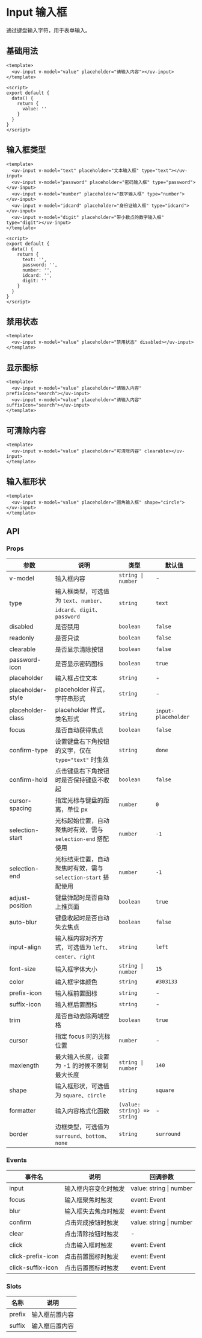 # Input 输入框

通过键盘输入字符，用于表单输入。

## 基础用法

```vue
<template>
  <uv-input v-model="value" placeholder="请输入内容"></uv-input>
</template>

<script>
export default {
  data() {
    return {
      value: ''
    }
  }
}
</script>
```

## 输入框类型

```vue
<template>
  <uv-input v-model="text" placeholder="文本输入框" type="text"></uv-input>
  <uv-input v-model="password" placeholder="密码输入框" type="password"></uv-input>
  <uv-input v-model="number" placeholder="数字输入框" type="number"></uv-input>
  <uv-input v-model="idcard" placeholder="身份证输入框" type="idcard"></uv-input>
  <uv-input v-model="digit" placeholder="带小数点的数字输入框" type="digit"></uv-input>
</template>

<script>
export default {
  data() {
    return {
      text: '',
      password: '',
      number: '',
      idcard: '',
      digit: ''
    }
  }
}
</script>
```

## 禁用状态

```vue
<template>
  <uv-input v-model="value" placeholder="禁用状态" disabled></uv-input>
</template>
```

## 显示图标

```vue
<template>
  <uv-input v-model="value" placeholder="请输入内容" prefixIcon="search"></uv-input>
  <uv-input v-model="value" placeholder="请输入内容" suffixIcon="search"></uv-input>
</template>
```

## 可清除内容

```vue
<template>
  <uv-input v-model="value" placeholder="可清除内容" clearable></uv-input>
</template>
```

## 输入框形状

```vue
<template>
  <uv-input v-model="value" placeholder="圆角输入框" shape="circle"></uv-input>
</template>
```

## API

### Props

| 参数 | 说明 | 类型 | 默认值 |
|------|------|------|------|
| v-model | 输入框内容 | `string \| number` | - |
| type | 输入框类型，可选值为 `text`、`number`、`idcard`、`digit`、`password` | `string` | `text` |
| disabled | 是否禁用 | `boolean` | `false` |
| readonly | 是否只读 | `boolean` | `false` |
| clearable | 是否显示清除按钮 | `boolean` | `false` |
| password-icon | 是否显示密码图标 | `boolean` | `true` |
| placeholder | 输入框占位文本 | `string` | - |
| placeholder-style | placeholder 样式，字符串形式 | `string` | - |
| placeholder-class | placeholder 样式，类名形式 | `string` | `input-placeholder` |
| focus | 是否自动获得焦点 | `boolean` | `false` |
| confirm-type | 设置键盘右下角按钮的文字，仅在 `type="text"` 时生效 | `string` | `done` |
| confirm-hold | 点击键盘右下角按钮时是否保持键盘不收起 | `boolean` | `false` |
| cursor-spacing | 指定光标与键盘的距离，单位 px | `number` | `0` |
| selection-start | 光标起始位置，自动聚焦时有效，需与 `selection-end` 搭配使用 | `number` | `-1` |
| selection-end | 光标结束位置，自动聚焦时有效，需与 `selection-start` 搭配使用 | `number` | `-1` |
| adjust-position | 键盘弹起时是否自动上推页面 | `boolean` | `true` |
| auto-blur | 键盘收起时是否自动失去焦点 | `boolean` | `false` |
| input-align | 输入框内容对齐方式，可选值为 `left`、`center`、`right` | `string` | `left` |
| font-size | 输入框字体大小 | `string \| number` | `15` |
| color | 输入框字体颜色 | `string` | `#303133` |
| prefix-icon | 输入框前置图标 | `string` | - |
| suffix-icon | 输入框后置图标 | `string` | - |
| trim | 是否自动去除两端空格 | `boolean` | `true` |
| cursor | 指定 focus 时的光标位置 | `number` | - |
| maxlength | 最大输入长度，设置为 -1 的时候不限制最大长度 | `string \| number` | `140` |
| shape | 输入框形状，可选值为 `square`、`circle` | `string` | `square` |
| formatter | 输入内容格式化函数 | `(value: string) => string` | - |
| border | 边框类型，可选值为 `surround`、`bottom`、`none` | `string` | `surround` |

### Events

| 事件名 | 说明 | 回调参数 |
|------|------|------|
| input | 输入框内容变化时触发 | value: string \| number |
| focus | 输入框聚焦时触发 | event: Event |
| blur | 输入框失去焦点时触发 | event: Event |
| confirm | 点击完成按钮时触发 | value: string \| number |
| clear | 点击清除按钮时触发 | - |
| click | 点击输入框时触发 | event: Event |
| click-prefix-icon | 点击前置图标时触发 | event: Event |
| click-suffix-icon | 点击后置图标时触发 | event: Event |

### Slots

| 名称 | 说明 |
|------|------|
| prefix | 输入框前置内容 |
| suffix | 输入框后置内容 | 